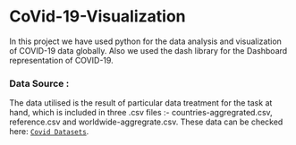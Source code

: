 # CoVid-19-Visualization
In this project we have used python for the data analysis and visualization of COVID-19 data globally. Also we used the dash library for the Dashboard representation of COVID-19.


### Data Source : 

The data utilised is the result of particular data treatment for the task at hand, which is included in three .csv files :- countries-aggregrated.csv, reference.csv and worldwide-aggregrate.csv. These data can be checked here: [`Covid Datasets`](https://github.com/datasets/covid-19/tree/main/data).


